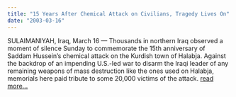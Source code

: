 ```yaml
---
title: "15 Years After Chemical Attack on Civilians, Tragedy Lives On"
date: "2003-03-16"
---
```


SULAIMANIYAH, Iraq, March 16 — Thousands in northern Iraq observed a moment of silence Sunday to commemorate the 15th anniversary of Saddam Hussein’s chemical attack on the Kurdish town of Halabja. Against the backdrop of an impending U.S.-led war to disarm the Iraqi leader of any remaining weapons of mass destruction like the ones used on Halabja, memorials here paid tribute to some 20,000 victims of the attack. [read more…](https://www.msnbc.com/news/885991.asp?0cv=CB10)
